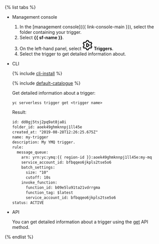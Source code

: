 {% list tabs %}

- Management console

   1. In the [management console]({{ link-console-main }}), select the folder containing your trigger.
   1. Select **{{ sf-name }}**.
   1. On the left-hand panel, select ![image](../../_assets/functions/triggers.svg) **Triggers**.
   1. Select the trigger to get detailed information about.

- CLI

   {% include [cli-install](../cli-install.md) %}

   {% include [default-catalogue](../default-catalogue.md) %}

   Get detailed information about a trigger:

   ```
   yc serverless trigger get <trigger name>
   ```

   Result:

   ```
   id: dd0gj5tsj2pq9at8ja8i
   folder_id: aoek49ghmknnpj1ll45e
   created_at: "2019-08-28T12:26:25.675Z"
   name: my-trigger
   description: My YMQ trigger.
   rule:
     message_queue:
       arn: yrn:yc:ymq:{{ region-id }}:aoek49ghmknnpj1ll45e:my-mq
       service_account_id: bfbqqeo6jkpls2tse5o6
       batch_settings:
         size: "10"
         cutoff: 10s
       invoke_function:
         function_id: b09e5lu91ta21vdrrgma
         function_tag: $latest
         service_account_id: bfbqqeo6jkpls2tse5o6
   status: ACTIVE
   ```

- API

   You can get detailed information about a trigger using the [get](../../functions/triggers/api-ref/Trigger/get.md) API method.

{% endlist %}
